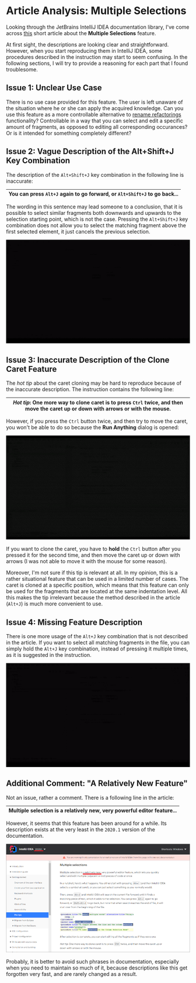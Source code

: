 # Article Analysis: Multiple Selections

Looking through the JetBrains IntelliJ IDEA documentation library, I've come across [this](https://www.jetbrains.com/help/idea/pro-tips.html#multiple-selections) short article about the **Multiple Selections** feature.

At first sight, the descriptions are looking clear and straightforward. However, when you start reproducing them in IntelliJ IDEA, some procedures described in the instruction may start to seem confusing. In the following sections, I will try to provide a reasoning for each part that I found troublesome.

## Issue 1: Unclear Use Case

There is no use case provided for this feature. The user is left unaware of the situation where he or she can apply the acquired knowledge. Can you use this feature as  a more controllable alternative to [rename refactorings](https://www.jetbrains.com/help/idea/rename-refactorings.html) functionality? Controllable in a way that you can select and edit a specific amount of fragments, as opposed to editing all corresponding occurances? Or is it intended for something completely different?

## Issue 2: Vague Description of the Alt+Shift+J Key Combination

The description of the `Alt+Shift+J` key combination in the following line is inaccurate:

| You can press `Alt+J` again to go forward, or `Alt+Shift+J` to go back... |
|---|

The wording in this sentence may lead someone to a conclusion, that it is possible to select similar fragments both downwards and upwards to the selection starting point, which is not the case. Pressing the `Alt+Shift+J` key combination does not allow you to select the matching fragment above the first selected element, it just  cancels the previous selection.

![issue_2](https://github.com/EPprivate/private_repo/blob/main/images/issue_2.gif?raw=true)

## Issue 3: Inaccurate Description of the Clone Caret Feature

The _hot tip_ about the caret cloning may be hard to reproduce because of the inaccurate description. The instruction contains the following line:

| _Hot tip_: One more way to clone caret is to press `Ctrl` twice, and then move the caret up or down with arrows or with the mouse. |
|---|

However, if you press the `Ctrl` button twice, and then try to move the caret, you won't be able to do so because the **Run Anything** dialog is opened:

![issue_3](https://github.com/EPprivate/private_repo/blob/main/images/issue_3.gif?raw=true)

If you want to clone the caret, you have to **hold** the `Ctrl` button after you pressed it for the second time, and then move the caret up or down with arrows (I was not able to move it with the mouse for some reason).

Moreover, I'm not sure if this tip is relevant at all. In my opinion, this is a rather situational feature that can be used in a limited number of cases. The caret is cloned at a specific position, which means that this feature can only be used for the fragments that are located at the same indentation level. All this makes the tip irrelevant because the method described in the article (`Alt+J`) is much more convenient to use.

## Issue 4: Missing Feature Description

There is one more usage of the `Alt+J` key combination that is not described in the article. If you want to select all matching fragments in the file, you can simply hold the `Alt+J` key combination, instead of pressing it multiple times, as it is suggested in the instruction.

![issue_4](https://github.com/EPprivate/private_repo/blob/main/images/issue_4.gif?raw=true)

## Additional Comment: "A Relatively New Feature"

Not an issue, rather a comment. There is a following line in the article:

| Multiple selection is a relatively new, very powerful editor feature... |
|---|

However, it seems that this feature has been around for a while. Its description exists at the very least in the `2020.1` version of the documentation.

![new_feature](https://github.com/EPprivate/private_repo/blob/main/images/new_feature.png?raw=true)

Probably, it is better to avoid such phrases in documentation, especially when you need to maintain so much of it, because descriptions like this get forgotten very fast, and are rarely changed as a result.
